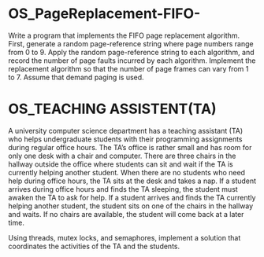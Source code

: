 # OS_PageReplacement-FIFO-
Write a program that implements the FIFO page replacement algorithm. First, generate a
random page-reference string where page numbers range from 0 to 9. Apply the random
page-reference string to each algorithm, and record the number of page faults incurred by
each algorithm. Implement the replacement algorithm so that the number of page frames
can vary from 1 to 7. Assume that demand paging is used.


# OS_TEACHING ASSISTENT(TA)

A university computer science department has a teaching assistant (TA) who helps
undergraduate students with their programming assignments during regular office hours.
The TA’s office is rather small and has room for only one desk with a chair and
computer. There are three chairs in the hallway outside the office where students can sit
and wait if the TA is currently helping another
student. When there are no students who need help during office hours, the TA sits at the desk
and takes a nap. If a student arrives during office hours and finds the TA sleeping, the student
must awaken the TA to ask for help. If a student arrives and finds the TA currently helping
another student, the student
sits on one of the chairs in the hallway and waits. If no chairs are available, the student will come
back at a later time.

Using threads, mutex locks, and semaphores, implement a solution that coordinates the activities
of the TA and the students.

